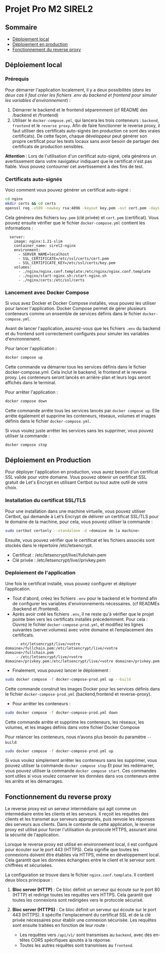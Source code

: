 # Projet Pro M2 SIREL2

## Sommaire
- [Déploiement local](#déploiement-local)
- [Déploiement en production](#déploiement-en-production)
- [Fonctionnement du reverse proxy](#fonctionnement-du-reverse-proxy)
 


## Déploiement local

### Prérequis
Pour démarrer l'application localement, il y a deux possibilités (*dans les deux cas il faut créer les fichiers .env du backend et frontend pour simuler les variables d'environnement*) :

1. Démarrer le backend et le frontend séparemment (cf README des /backend et /frontend) 
2. Utiliser le `docker-compose.yml`, qui lancera les trois conteneurs : `backend`, `frontend` et le `reverse proxy`. Afin de faire fonctionner le reverse proxy, il faut utiliser des certificats auto-signés (en production ce sont des vraies certificats). De cette façon, chaque développeur peut générer son propre certificat pour les tests locaux sans avoir besoin de partager des certificats de production sensibles. 

**Attention** : Lors de l'utilisation d'un certificat auto-signé, cela générera un avertissement dans votre navigateur indiquant que le certificat n'est pas fiable. Vous pouvez contourner cet avertissement à des fins de test.


### Certificats auto-signés

Voici comment vous pouvez générer un certificat auto-signé :

```bash
cd nginx 
mkdir certs && cd certs
openssl req -x509 -newkey rsa:4096 -keyout key.pem -out cert.pem -days 365 -nodes
```

Cela générera des fichiers `key.pem` (clé privée) et `cert.pem` (certificat). Vous pouvez ensuite vérifier que le fichier `docker-compose.yml` contient les informations : 

```
  server:
    image: nginx:1.21-slim
    container_name: sirel2-nginx
    environment:
      - SERVER_NAME=localhost
      - SSL_CERTIFICATE=/etc/ssl/certs/cert.pem
      - SSL_CERTIFICATE_KEY=/etc/ssl/certs/key.pem
    volumes:
      - ./nginx/nginx.conf.template:/etc/nginx/nginx.conf.template
      - ./nginx/start-nginx.sh:/start-nginx.sh
      - ./nginx/certs:/etc/ssl/certs
```


### Lancement avec Docker Compose

Si vous avez Docker et Docker Compose installés, vous pouvez les utiliser pour lancer l'application. Docker Compose permet de gérer plusieurs conteneurs comme un ensemble de services définis dans le fichier `docker-compose.yml`.

Avant de lancer l'application, assurez-vous que les fichiers `.env` du backend et du frontend sont correctement configurés pour simuler les variables d'environnement.

Pour lancer l'application :

```bash
docker compose up
```

Cette commande va démarrer tous les services définis dans le fichier docker-compose.yml. Cela inclut le backend, le frontend et le reverse proxy. Les conteneurs seront lancés en arrière-plan et leurs logs seront affichés dans le terminal.

Pour arrêter l'application :
```bash
docker compose down
```

Cette commande arrête tous les services lancés par `docker compose up`. Elle arrête également et supprime les conteneurs, réseaux, volumes et images définis dans le fichier `docker-compose.yml`.

Si vous voulez juste arrêter les services sans les supprimer, vous pouvez utiliser la commande :
```bash
docker compose stop
```



## Déploiement en Production

Pour déployer l'application en production, vous aurez besoin d'un certificat SSL valide pour votre domaine. Vous pouvez obtenir un certificat SSL gratuit de Let's Encrypt en utilisant Certbot ou tout autre outil de votre choix.

### Installation du certificat SSL/TLS

Pour une installation dans une machine virtuelle, vous pouvez utiliser Certbot, qui demande à Let’s Encrypt de délivrer un certificat SSL/TLS pour le domaine de la machine, pour cela, vous pouvez utiliser la commande : 

```bash
sudo certbot certonly --standalone -d <domaine de la machine>
```

Ensuite, vous pouvez vérifier que le certificat et les fichiers associés sont stockés dans le répertoire /etc/letsencrypt.
- Certificat : /etc/letsencrypt/live/<domaine>/fullchain.pem
- Clé privée : /etc/letsencrypt/live/<domaine>/privkey.pem



### Deploiement de l'application

Une fois le certificat installé, vous pouvez configurer et déployer l’application. 
- Tout d'abord, créez les fichiers `.env` pour le backend et le frontend afin de configurer les variables d'environnements nécessaires. (cf READMEs /backend et /frontend).
- Après avoir créé les fichiers `.env`, il ne reste qu'à vérifier que le projet pointe bien vers les certificats installés précédemment. Pour cela : 
Ouvrez le fichier `docker-compose-prod.yml`, et modifiez les lignes suivantes (server.volumes) avec votre domaine et l’emplacement des certificats. 

```
     - etc/letsencrypt/live/<votre domaine>/fullchain.pem:/etc/letsencrypt/live/<votre domaine>/fullchain.pem
     - /etc/letsencrypt/live/<votre domaine>/privkey.pem:/etc/letsencrypt/live/<votre domaine>/privkey.pem
```

- Finalement, vous pouvez lancer le déploiement :
```bash
sudo docker compose -f docker-compose-prod.yml up --build
```

Cette commande construit les images Docker pour les services définis dans le fichier `docker-compose-prod.yml` (backend,frontend et reverse-proxy).

- Pour arrêter les conteneurs : 
```bash
sudo docker compose -f docker-compose-prod.yml down
```

Cette commande arrête et supprime les conteneurs, les réseaux, les volumes, et les images définis dans votre fichier Docker Compose

Pour relancer les conteneurs, nous n’avons plus besoin du paramètre `--build`: 
```bash
sudo docker compose -f docker-compose-prod.yml up
```

Si vous voulez simplement arrêter les conteneurs sans les supprimer, vous pouvez utiliser la commande `docker compose stop` Et pour les redémarrer, vous pouvez utiliser la commande `docker compose start`. Ces commandes sont utiles si vous voulez conserver les données dans vos conteneurs entre les arrêts et les démarrages.



## Fonctionnement du reverse proxy

Le reverse proxy est un serveur intermédiaire qui agit comme un intermédiaire entre les clients et les serveurs. Il reçoit les requêtes des clients et les transmet aux serveurs appropriés, puis renvoie les réponses des serveurs aux clients. Dans le contexte de cette application, le reverse proxy est utilisé pour forcer l'utilisation du protocole HTTPS, assurant ainsi la sécurité de l'application.

Lorsque le reverse proxy est utilisé en environnement local, il est configuré pour écouter sur le port 443 (HTTPS). Cela signifie que toutes les connexions doivent être établies via HTTPS, même en développement local. Cela garantit que les données échangées entre le client et le serveur sont chiffrées et sécurisées.

La configuration se trouve dans le fichier `nginx.conf.template`. Il contient deux blocs principaux :

1. **Bloc server (HTTP)** : Ce bloc définit un serveur qui écoute sur le port 80 (HTTP) et redirige toutes les requêtes vers HTTPS. Cela garantit que toutes les connexions sont redirigées vers le protocole sécurisé.

2. **Bloc server (HTTPS)** : Ce bloc définit un serveur qui écoute sur le port 443 (HTTPS). Il spécifie l'emplacement du certificat SSL et de la clé privée nécessaires pour établir une connexion sécurisée. Les requêtes sont ensuite traitées en fonction de leur route :
    - Les requêtes vers `/api/v1/` sont transmises au `backend`, avec des en-têtes CORS spécifiques ajoutés à la réponse.
    - Toutes les autres requêtes sont transmises au `frontend`.
